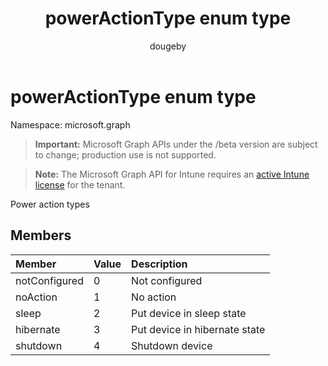 ﻿---
title: "powerActionType enum type"
description: "Power action types"
author: "dougeby"
localization_priority: Normal
ms.prod: "intune"
doc_type: enumPageType
---

# powerActionType enum type

Namespace: microsoft.graph

> **Important:** Microsoft Graph APIs under the /beta version are subject to change; production use is not supported.

> **Note:** The Microsoft Graph API for Intune requires an [active Intune license](https://go.microsoft.com/fwlink/?linkid=839381) for the tenant.

Power action types

## Members

| Member        | Value | Description                   |
| :------------ | :---- | :---------------------------- |
| notConfigured | 0     | Not configured                |
| noAction      | 1     | No action                     |
| sleep         | 2     | Put device in sleep state     |
| hibernate     | 3     | Put device in hibernate state |
| shutdown      | 4     | Shutdown device               |
